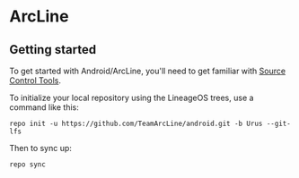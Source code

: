 ArcLine
===========

Getting started
---------------

To get started with Android/ArcLine, you'll need to get familiar with [Source Control Tools](https://source.android.com/setup/develop).

To initialize your local repository using the LineageOS trees, use a command like this:
```
repo init -u https://github.com/TeamArcLine/android.git -b Urus --git-lfs
```
Then to sync up:
```
repo sync
```
